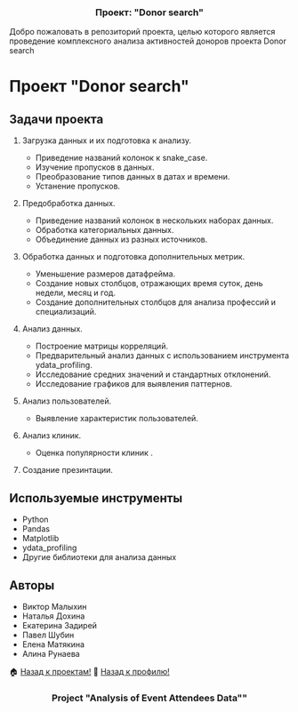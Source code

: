   </a>
</div>

<h3 align="center">Проект: "Donor search"</h3>


Добро пожаловать в репозиторий проекта, целью которого является проведение комплексного анализа активностей доноров проекта Donor search 
# Проект  "Donor search"

## Задачи проекта

1. Загрузка данных и их подготовка к анализу.
   - Приведение названий колонок к snake_case.
   - Изучение пропусков в данных.
   - Преобразование типов данных в датах и времени.
   - Устанение пропусков. 

2. Предобработка данных.
   - Приведение названий колонок в нескольких наборах данных.
   - Обработка категориальных данных.
   - Объединение данных из разных источников.

3. Обработка данных и подготовка дополнительных метрик.
   - Уменьшение размеров датафрейма.
   - Создание новых столбцов, отражающих время суток, день недели, месяц и год.
   - Создание дополнительных столбцов для анализа профессий и специализаций.

4. Анализ данных.
   - Построение матрицы корреляций.
   - Предварительный анализ данных с использованием инструмента ydata_profiling.
   - Исследование средних значений и стандартных отклонений.
   - Исследование графиков для выявления паттернов.

5. Анализ пользователей.
   - Выявление характеристик пользователей. 

6. Анализ клиник.
   - Оценка популярности клиник .

7. Создание презинтации. 




## Используемые инструменты

- Python
- Pandas
- Matplotlib
- ydata_profiling
- Другие библиотеки для анализа данных

## Авторы

- Виктор Малыхин
- Наталья Дохина
- Екатерина Задирей
- Павел Шубин
- Елена Матякина
- Алина Рунаева




🏠  <a href="https://github.com/MalykhinViktor/Date_analytics_real_data">Назад к проектам!</a>
:office:  <a href="https://github.com/MalykhinViktor" target="_blank">Назад к профилю!</a>

<h3 align="center">Project "Analysis of Event Attendees Data""</h3>



